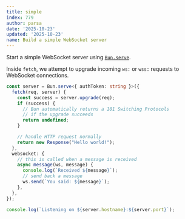 ```yaml
---
title: simple
index: 779
author: parsa
date: '2025-10-23'
updated: '2025-10-23'
name: Build a simple WebSocket server
---
```


Start a simple WebSocket server using [`Bun.serve`](https://bun.sh/docs/api/http).

Inside `fetch`, we attempt to upgrade incoming `ws:` or `wss:` requests to WebSocket connections.

```ts
const server = Bun.serve<{ authToken: string }>({
  fetch(req, server) {
    const success = server.upgrade(req);
    if (success) {
      // Bun automatically returns a 101 Switching Protocols
      // if the upgrade succeeds
      return undefined;
    }

    // handle HTTP request normally
    return new Response("Hello world!");
  },
  websocket: {
    // this is called when a message is received
    async message(ws, message) {
      console.log(`Received ${message}`);
      // send back a message
      ws.send(`You said: ${message}`);
    },
  },
});

console.log(`Listening on ${server.hostname}:${server.port}`);
```
